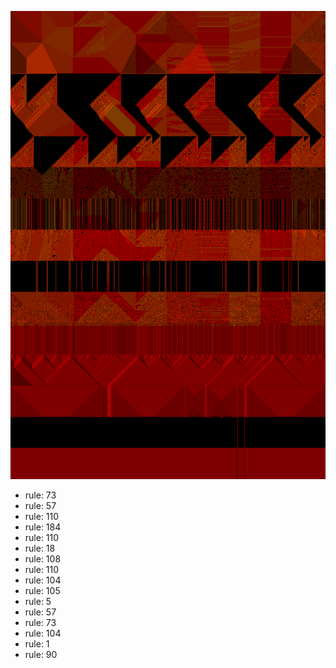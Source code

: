 ![photo](./output.png) 
 * rule: 73
* rule: 57
* rule: 110
* rule: 184
* rule: 110
* rule: 18
* rule: 108
* rule: 110
* rule: 104
* rule: 105
* rule: 5
* rule: 57
* rule: 73
* rule: 104
* rule: 1
* rule: 90
